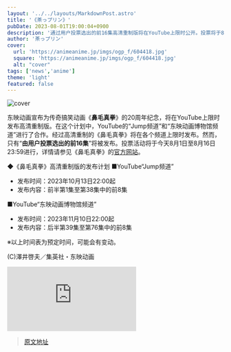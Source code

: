 ```yaml
---
layout: '../../layouts/MarkdownPost.astro'
title: '《茶っプリン》'
pubDate: 2023-08-01T19:00:04+0900
description: '通过用户投票选出的前16集高清重制版将在YouTube上限时公开。投票将于8月16日截止。'
author: '茶っプリン'
cover:
  url: 'https://animeanime.jp/imgs/ogp_f/604418.jpg'
  square: 'https://animeanime.jp/imgs/ogp_f/604418.jpg'
  alt: "cover"
tags: ['news','anime']
theme: 'light'
featured: false
---
```

![cover](https://animeanime.jp/imgs/ogp_f/604418.jpg)

东映动画宣布为传奇搞笑动画《<b>鼻毛真拳</b>》的20周年纪念，将在YouTube上限时发布高清重制版。在这个计划中，YouTube的“Jump频道”和“东映动画博物馆频道”进行了合作。经过高清重制的《鼻毛真拳》将在各个频道上限时发布。然而，只有“<b>由用户投票选出的前16集</b>”将被发布。投票活动将于今天8月1日至8月16日23:59进行，详情请参见《鼻毛真拳》的<a target="_blank" rel="noopener noreferrer nofollow" href="https://www.toei-anim.co.jp/tv/bo-bobo/news/2023080101.php">官方网站</a>。

◆《鼻毛真拳》高清重制版的发布计划
■YouTube“Jump频道”
- 发布时间：2023年10月13日22:00起
- 发布内容：前半第1集至第38集中的前8集

■YouTube“东映动画博物馆频道”
- 发布时间：2023年11月10日22:00起
- 发布内容：后半第39集至第76集中的前8集

※以上时间表为预定时间，可能会有变动。

(C)澤井啓夫／集英社・东映动画

![image](https://www.toei-anim.co.jp/tv/bo-bobo/news/2023080101.php)

>[原文地址](https://animeanime.jp/article/2023/08/01/79011.html)  